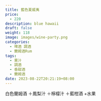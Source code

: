 ```yaml
---
title: 藍色夏威夷
price:
  - 220
description: blue hawaii
draft: false
weight: 118
image: images/wine-party.png
categories:
  - 啤酒 調酒
  - 蘭姆酒Rum
tags:
  - 果汁
  - 調酒
  - 香甜酒
  - 蘭姆酒
date: 2023-08-22T20:21:19+08:00
---
```

 白色蘭姆酒 ＋鳳梨汁 ＋檸檬汁 ＋藍柑酒 +水果